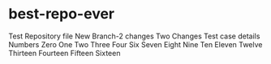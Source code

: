 # best-repo-ever

Test Repository file
New Branch-2 changes
Two Changes
Test case details
Numbers
Zero
One
Two
Three
Four
Six
Seven
Eight
Nine
Ten
Eleven
Twelve
Thirteen
Fourteen
Fifteen
Sixteen
